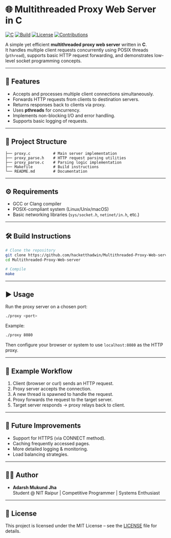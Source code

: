 
# 🌐 Multithreaded Proxy Web Server in C

[![C](https://img.shields.io/badge/language-C-blue.svg)](https://en.wikipedia.org/wiki/C_(programming_language))
[![Build](https://img.shields.io/badge/build-passing-brightgreen)]()
[![License](https://img.shields.io/badge/license-MIT-yellow.svg)](./LICENSE)
[![Contributions](https://img.shields.io/badge/contributions-welcome-orange.svg)]()

A simple yet efficient **multithreaded proxy web server** written in **C**.  
It handles multiple client requests concurrently using POSIX threads (`pthread`), supports basic HTTP request forwarding, and demonstrates low-level socket programming concepts.

---

## 🚀 Features
- Accepts and processes multiple client connections simultaneously.
- Forwards HTTP requests from clients to destination servers.
- Returns responses back to clients via proxy.
- Uses **pthreads** for concurrency.
- Implements non-blocking I/O and error handling.
- Supports basic logging of requests.

---

## 📂 Project Structure
```
├── proxy.c          # Main server implementation
├── proxy_parse.h    # HTTP request parsing utilities
├── proxy_parse.c    # Parsing logic implementation
├── Makefile         # Build instructions
└── README.md        # Documentation
```

---

## ⚙️ Requirements
- GCC or Clang compiler
- POSIX-compliant system (Linux/Unix/macOS)
- Basic networking libraries (`sys/socket.h`, `netinet/in.h`, etc.)

---

## 🛠️ Build Instructions
```bash
# Clone the repository
git clone https://github.com/hacketthadwin/Multithreaded-Proxy-Web-server.git
cd Multithreaded-Proxy-Web-server

# Compile
make
```

---

## ▶️ Usage
Run the proxy server on a chosen port:
```bash
./proxy <port>
```

Example:
```bash
./proxy 8080
```

Then configure your browser or system to use `localhost:8080` as the HTTP proxy.

---

## 📖 Example Workflow
1. Client (browser or curl) sends an HTTP request.
2. Proxy server accepts the connection.
3. A new thread is spawned to handle the request.
4. Proxy forwards the request to the target server.
5. Target server responds → proxy relays back to client.

---

## 🔧 Future Improvements
- Support for HTTPS (via CONNECT method).
- Caching frequently accessed pages.
- More detailed logging & monitoring.
- Load balancing strategies.

---

## 🧑‍💻 Author
- **Adarsh Mukund Jha**  
  Student @ NIT Raipur | Competitive Programmer | Systems Enthusiast

---

## 📜 License
This project is licensed under the MIT License – see the [LICENSE](LICENSE) file for details.
